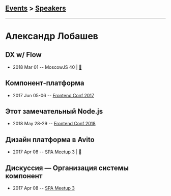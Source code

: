 ## [Events](../README.md) > [Speakers](../speakers.md)
---

# Александр Лобашев

## DX w&#x2F; Flow
- 2018 Mar 01 -- MoscowJS 40  | [:notebook:](https://cloud.mail.ru/public/M3pd/s8HyLYmSH)  
## Компонент-платформа
- 2017 Jun 05-06 -- [Frontend Conf 2017](https://www.youtube.com/watch?v=tJA6V1X4m4g)    
## Этот замечательный Node.js
- 2018 May 28-29 -- [Frontend Conf 2018](https://www.youtube.com/watch?v=ghlNGr4_rqY)    
## Дизайн платформа в Avito
- 2017 Apr 08 -- [SPA Meetup 3](https://www.youtube.com/watch?v=7vY3_vPipW8)  | [:notebook:](https://www.slideshare.net/AvitoTech/avito-avito-74806390)  
## Дискуссия — Организация системы компонент
- 2017 Apr 08 -- [SPA Meetup 3](https://www.youtube.com/watch?v=h23HbKaUbaU)    
